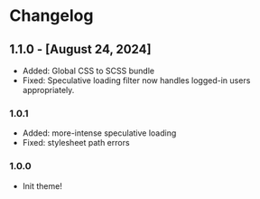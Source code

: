 # Changelog

## 1.1.0 - [August 24, 2024]

-   Added: Global CSS to SCSS bundle
-   Fixed: Speculative loading filter now handles logged-in users appropriately.

### 1.0.1

-   Added: more-intense speculative loading
-   Fixed: stylesheet path errors

### 1.0.0

-   Init theme!
